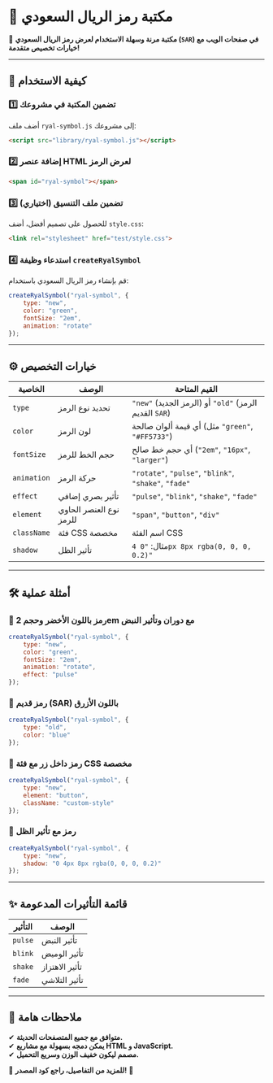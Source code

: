 # 📌 مكتبة رمز الريال السعودي

🚀 **مكتبة مرنة وسهلة الاستخدام لعرض رمز الريال السعودي (`SAR`) في صفحات الويب مع خيارات تخصيص متقدمة!**

---

## 📖 كيفية الاستخدام

### 1️⃣ تضمين المكتبة في مشروعك
أضف ملف `ryal-symbol.js` إلى مشروعك:
```html
<script src="library/ryal-symbol.js"></script>
```

### 2️⃣ إضافة عنصر HTML لعرض الرمز
```html
<span id="ryal-symbol"></span>
```

### 3️⃣ تضمين ملف التنسيق (اختياري)
للحصول على تصميم أفضل، أضف `style.css`:
```html
<link rel="stylesheet" href="test/style.css">
```

### 4️⃣ استدعاء وظيفة `createRyalSymbol`
قم بإنشاء رمز الريال السعودي باستخدام:
```javascript
createRyalSymbol("ryal-symbol", {
    type: "new",
    color: "green",
    fontSize: "2em",
    animation: "rotate"
});
```

---

## ⚙️ خيارات التخصيص

| **الخاصية**  | **الوصف**  | **القيم المتاحة**  |
|-------------|------------|------------------|
| `type` | تحديد نوع الرمز | `"new"` (الرمز الجديد) أو `"old"` (الرمز القديم `SAR`) |
| `color` | لون الرمز | أي قيمة ألوان صالحة (مثل `"green"`, `"#FF5733"`) |
| `fontSize` | حجم الخط للرمز | أي حجم خط صالح (`"2em"`, `"16px"`, `"larger"`) |
| `animation` | حركة الرمز | `"rotate"`, `"pulse"`, `"blink"`, `"shake"`, `"fade"` |
| `effect` | تأثير بصري إضافي | `"pulse"`, `"blink"`, `"shake"`, `"fade"` |
| `element` | نوع العنصر الحاوي للرمز | `"span"`, `"button"`, `"div"` |
| `className` | فئة CSS مخصصة | اسم الفئة CSS |
| `shadow` | تأثير الظل | مثال: `"0 4px 8px rgba(0, 0, 0, 0.2)"` |

---

## 🛠️ أمثلة عملية

### 🔹 رمز باللون الأخضر وحجم 2em مع دوران وتأثير النبض
```javascript
createRyalSymbol("ryal-symbol", {
    type: "new",
    color: "green",
    fontSize: "2em",
    animation: "rotate",
    effect: "pulse"
});
```

### 🔹 رمز قديم (SAR) باللون الأزرق
```javascript
createRyalSymbol("ryal-symbol", {
    type: "old",
    color: "blue"
});
```

### 🔹 رمز داخل زر مع فئة CSS مخصصة
```javascript
createRyalSymbol("ryal-symbol", {
    type: "new",
    element: "button",
    className: "custom-style"
});
```

### 🔹 رمز مع تأثير الظل
```javascript
createRyalSymbol("ryal-symbol", {
    type: "new",
    shadow: "0 4px 8px rgba(0, 0, 0, 0.2)"
});
```

---

## ✨ قائمة التأثيرات المدعومة

| **التأثير** | **الوصف**  |
|------------|------------|
| `pulse` | تأثير النبض |
| `blink` | تأثير الوميض |
| `shake` | تأثير الاهتزاز |
| `fade` | تأثير التلاشي |

---

## 📢 ملاحظات هامة
✔ **متوافق مع جميع المتصفحات الحديثة.**  
✔ **يمكن دمجه بسهولة مع مشاريع HTML و JavaScript.**  
✔ **مصمم ليكون خفيف الوزن وسريع التحميل.**  

🔗 **للمزيد من التفاصيل، راجع كود المصدر!** 🚀
